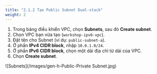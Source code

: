 ```yaml
---
title: "2.1.2 Tạo Public Subnet Dual-stack"
weight: 2
---
```


1.  Trong bảng điều khiển VPC, chọn **Subnets**, sau đó **Create subnet**.
2.  Chọn VPC bạn vừa tạo (`workshop-ipv6-vpc`).
3.  Đặt tên cho Subnet (ví dụ: `public-subnet-a`).
4.  Ở phần **IPv4 CIDR block**, nhập `10.0.1.0/24`.
5.  Ở phần **IPv6 CIDR block**, chọn một dải địa chỉ từ dải của VPC.
6.  Chọn **Create subnet**.

![Subnets](/images/gen-h-Public-Private Subnet.jpg)


